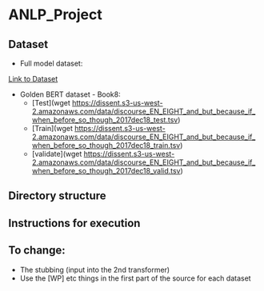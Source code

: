 # ANLP_Project

## Dataset

- Full model dataset:
  
[Link to Dataset](https://www.kaggle.com/datasets/ratthachat/writing-prompts)

- Golden BERT dataset - Book8:
    - [Test](wget https://dissent.s3-us-west-2.amazonaws.com/data/discourse_EN_EIGHT_and_but_because_if_when_before_so_though_2017dec18_test.tsv)
    - [Train](wget https://dissent.s3-us-west-2.amazonaws.com/data/discourse_EN_EIGHT_and_but_because_if_when_before_so_though_2017dec18_train.tsv)
    - [validate](wget https://dissent.s3-us-west-2.amazonaws.com/data/discourse_EN_EIGHT_and_but_because_if_when_before_so_though_2017dec18_valid.tsv)

## Directory structure

## Instructions for execution


## To change:
- The stubbing (input into the 2nd transformer)
- Use the [WP] etc things in the first part of the source for each dataset